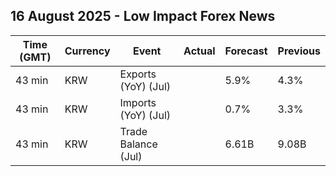 ## 16 August 2025 - Low Impact Forex News

| Time (GMT) | Currency | Event | Actual | Forecast | Previous |
|------|----------|-------|--------|----------|----------|
| 43 min | KRW | Exports (YoY) (Jul) |  | 5.9% | 4.3% |
| 43 min | KRW | Imports (YoY) (Jul) |  | 0.7% | 3.3% |
| 43 min | KRW | Trade Balance (Jul) |  | 6.61B | 9.08B |
